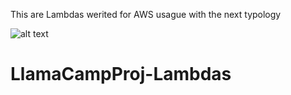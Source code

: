 This are Lambdas werited for AWS usague with the next typology

![alt text](https://github.com/ypordedx23/LlamaCampProj-Lambdas/blob/structure.png?raw=true)

# LlamaCampProj-Lambdas